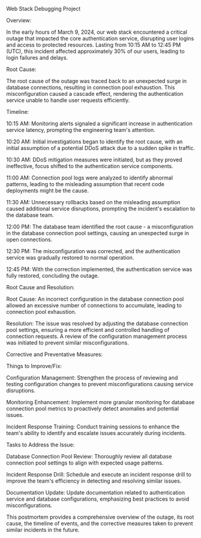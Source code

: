 Web Stack Debugging Project

Overview:

In the early hours of March 9, 2024, our web stack encountered a critical outage that impacted the core authentication service, disrupting user logins and access to protected resources. Lasting from 10:15 AM to 12:45 PM (UTC), this incident affected approximately 30% of our users, leading to login failures and delays.

Root Cause:

The root cause of the outage was traced back to an unexpected surge in database connections, resulting in connection pool exhaustion. This misconfiguration caused a cascade effect, rendering the authentication service unable to handle user requests efficiently.

Timeline:

10:15 AM:
Monitoring alerts signaled a significant increase in authentication service latency, prompting the engineering team's attention.

10:20 AM:
Initial investigations began to identify the root cause, with an initial assumption of a potential DDoS attack due to a sudden spike in traffic.

10:30 AM:
DDoS mitigation measures were initiated, but as they proved ineffective, focus shifted to the authentication service components.

11:00 AM:
Connection pool logs were analyzed to identify abnormal patterns, leading to the misleading assumption that recent code deployments might be the cause.

11:30 AM:
Unnecessary rollbacks based on the misleading assumption caused additional service disruptions, prompting the incident's escalation to the database team.

12:00 PM:
The database team identified the root cause - a misconfiguration in the database connection pool settings, causing an unexpected surge in open connections.

12:30 PM:
The misconfiguration was corrected, and the authentication service was gradually restored to normal operation.

12:45 PM:
With the correction implemented, the authentication service was fully restored, concluding the outage.

Root Cause and Resolution:

Root Cause:
An incorrect configuration in the database connection pool allowed an excessive number of connections to accumulate, leading to connection pool exhaustion.

Resolution:
The issue was resolved by adjusting the database connection pool settings, ensuring a more efficient and controlled handling of connection requests. A review of the configuration management process was initiated to prevent similar misconfigurations.

Corrective and Preventative Measures:

Things to Improve/Fix:

Configuration Management: Strengthen the process of reviewing and testing configuration changes to prevent misconfigurations causing service disruptions.

Monitoring Enhancement: Implement more granular monitoring for database connection pool metrics to proactively detect anomalies and potential issues.

Incident Response Training: Conduct training sessions to enhance the team's ability to identify and escalate issues accurately during incidents.

Tasks to Address the Issue:

Database Connection Pool Review: Thoroughly review all database connection pool settings to align with expected usage patterns.

Incident Response Drill: Schedule and execute an incident response drill to improve the team's efficiency in detecting and resolving similar issues.

Documentation Update: Update documentation related to authentication service and database configurations, emphasizing best practices to avoid misconfigurations.

This postmortem provides a comprehensive overview of the outage, its root cause, the timeline of events, and the corrective measures taken to prevent similar incidents in the future.
